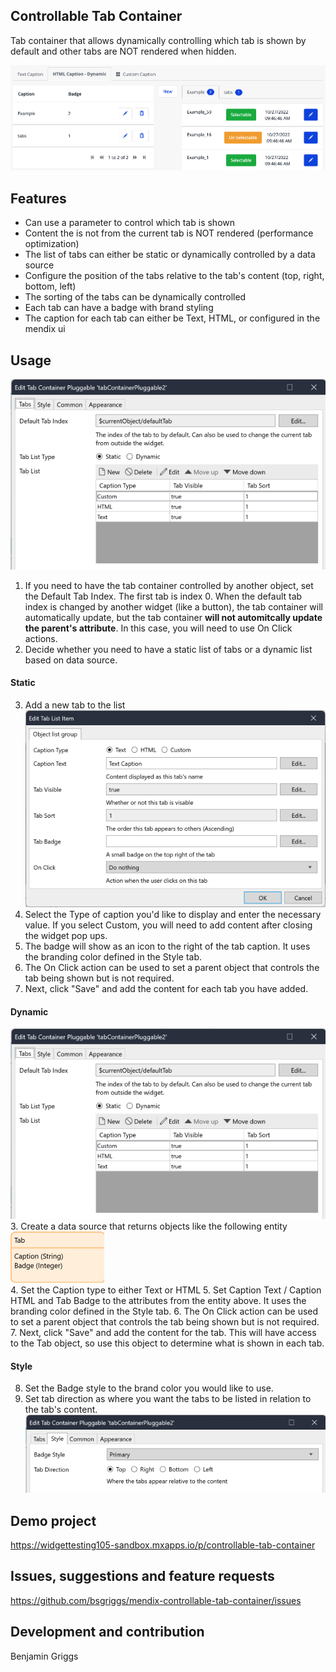 ## Controllable Tab Container
Tab container that allows dynamically controlling which tab is shown by default and other tabs are NOT rendered when hidden.

![demo image](https://github.com/bsgriggs/mendix-controllable-tab-container/blob/media/demo.png)

## Features
- Can use a parameter to control which tab is shown
- Content the is not from the current tab is NOT rendered (performance optimization)
- The list of tabs can either be static or dynamically controlled by a data source
- Configure the position of the tabs relative to the tab's content (top, right, bottom, left)
- The sorting of the tabs can be dynamically controlled
- Each tab can have a badge with brand styling
- The caption for each tab can either be Text, HTML, or configured in the mendix ui

## Usage
![tabs-static](https://github.com/bsgriggs/mendix-controllable-tab-container/blob/media/tabs-static.png)
1. If you need to have the tab container controlled by another object, set the Default Tab Index. The first tab is index 0. When the default tab index is changed by another widget (like a button), the tab container will automatically update, but the tab container **will not automitcally update the parent's attribute**. In this case, you will need to use On Click actions.
2. Decide whether you need to have a static list of tabs or a dynamic list based on data source. 

#### Static
3. Add a new tab to the list  
![tabs-static-item](https://github.com/bsgriggs/mendix-controllable-tab-container/blob/media/tabs-static-item.png)  
4. Select the Type of caption you'd like to display and enter the necessary value. If you select Custom, you will need to add content after closing the widget pop ups.
5. The badge will show as an icon to the right of the tab caption. It uses the branding color defined in the Style tab.
6. The On Click action can be used to set a parent object that controls the tab being shown but is not required.
7. Next, click "Save" and add the content for each tab you have added.

#### Dynamic
![tabs-dynamic](https://github.com/bsgriggs/mendix-controllable-tab-container/blob/media/tabs-static.png)  
3. Create a data source that returns objects like the following entity  
![dynamic-entity](https://github.com/bsgriggs/mendix-controllable-tab-container/blob/media/dynamic-entity.png)  
4. Set the Caption type to either Text or HTML
5. Set Caption Text / Caption HTML and Tab Badge to the attributes from the entity above. It uses the branding color defined in the Style tab.
6. The On Click action can be used to set a parent object that controls the tab being shown but is not required.
7. Next, click "Save" and add the content for the tab. This will have access to the Tab object, so use this object to determine what is shown in each tab.


#### Style
8. Set the Badge style to the brand color you would like to use.
9. Set tab direction as where you want the tabs to be listed in relation to the tab's content.  
![style](https://github.com/bsgriggs/mendix-controllable-tab-container/blob/media/style.png)  



## Demo project
https://widgettesting105-sandbox.mxapps.io/p/controllable-tab-container

## Issues, suggestions and feature requests
https://github.com/bsgriggs/mendix-controllable-tab-container/issues

## Development and contribution
Benjamin Griggs
